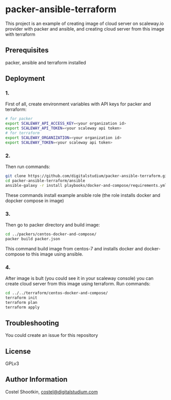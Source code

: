 # packer-ansible-terraform
This project is an example of creating image of cloud server on scaleway.io provider with packer and ansible, and creating cloud server from this image with terraform 

Prerequisites
-------------

packer, ansible and terraform installed

Deployment
----------

### 1.
First of all, create environment variables with API keys for packer and terraform:
```bash
# for packer
export SCALEWAY_API_ACCESS_KEY=<your organization id>
export SCALEWAY_API_TOKEN=<your scaleway api token>
# for terraform
export SCALEWAY_ORGANIZATION=<your organization id>
export SCALEWAY_TOKEN=<your scaleway api token>
```
### 2.
Then run commands:
```bash
git clone https://github.com/digitalstudium/packer-ansible-terraform.git
cd packer-ansible-terraform/ansible
ansible-galaxy -r install playbooks/docker-and-compose/requirements.yml
```
These commands install example ansible role (the role installs docker and dopcker compose in image)

### 3.
Then go to packer directory and build image:
```bash
cd ../packers/centos-docker-and-compose/
packer build packer.json
```
This command build image from centos-7 and installs docker and docker-compose to this image using ansible.

### 4.
After image is bult (you could see it in your scaleway console) you can create cloud server from this image using terraform.
Run commands:
```bash
cd ../../terraform/centos-docker-and-compose/
terraform init
terraform plan
terraform apply
```

Troubleshooting
-------

You could create an issue for this repository


License
-------

GPLv3

Author Information
------------------

Costel Shootkin, costel@digitalstudium.com
